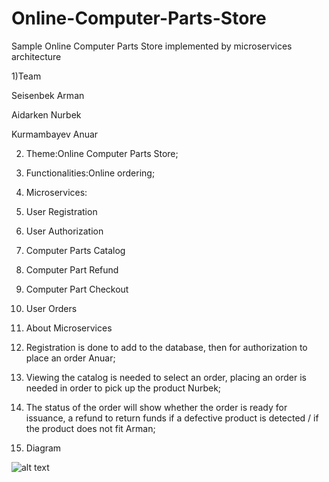 # Online-Computer-Parts-Store
Sample Online Computer Parts Store implemented by microservices architecture

1)Team

Seisenbek Arman

Aidarken Nurbek

Kurmambayev Anuar

2) Theme:Online Computer Parts Store;

3) Functionalities:Online ordering;

4) Microservices:
 1) User Registration
 2) User Authorization
 3) Computer Parts Catalog
 4) Computer Part Refund
 5) Computer Part Checkout
 6) User Orders

5) About Microservices
 1) Registration is done to add to the database, then for authorization to place an order Anuar;
 2) Viewing the catalog is needed to select an order, placing an order is needed in order to pick up the product Nurbek;
 3) The status of the order will show whether the order is ready for issuance, a refund to return funds if a defective product is detected / if the product does not fit Arman;
6) Diagram

![alt text](https://github.com/aydarken/Online-Computer-Parts-Store/blob/master/onlineparts.png?raw=true)
